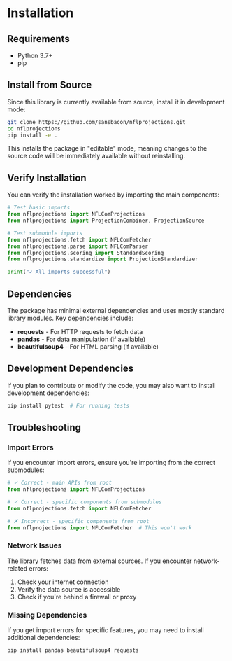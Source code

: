# Installation

## Requirements

- Python 3.7+
- pip

## Install from Source

Since this library is currently available from source, install it in development mode:

```bash
git clone https://github.com/sansbacon/nflprojections.git
cd nflprojections
pip install -e .
```

This installs the package in "editable" mode, meaning changes to the source code will be immediately available without reinstalling.

## Verify Installation

You can verify the installation worked by importing the main components:

```python
# Test basic imports
from nflprojections import NFLComProjections
from nflprojections import ProjectionCombiner, ProjectionSource

# Test submodule imports
from nflprojections.fetch import NFLComFetcher
from nflprojections.parse import NFLComParser
from nflprojections.scoring import StandardScoring
from nflprojections.standardize import ProjectionStandardizer

print("✓ All imports successful")
```

## Dependencies

The package has minimal external dependencies and uses mostly standard library modules. Key dependencies include:

- **requests** - For HTTP requests to fetch data
- **pandas** - For data manipulation (if available)
- **beautifulsoup4** - For HTML parsing (if available)

## Development Dependencies

If you plan to contribute or modify the code, you may also want to install development dependencies:

```bash
pip install pytest  # For running tests
```

## Troubleshooting

### Import Errors

If you encounter import errors, ensure you're importing from the correct submodules:

```python
# ✓ Correct - main APIs from root
from nflprojections import NFLComProjections

# ✓ Correct - specific components from submodules
from nflprojections.fetch import NFLComFetcher

# ✗ Incorrect - specific components from root
from nflprojections import NFLComFetcher  # This won't work
```

### Network Issues

The library fetches data from external sources. If you encounter network-related errors:

1. Check your internet connection
2. Verify the data source is accessible
3. Check if you're behind a firewall or proxy

### Missing Dependencies

If you get import errors for specific features, you may need to install additional dependencies:

```bash
pip install pandas beautifulsoup4 requests
```